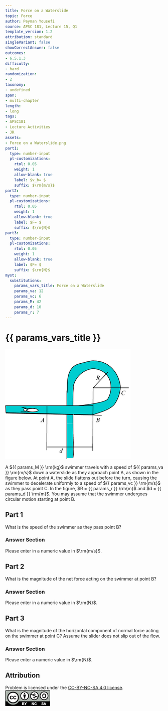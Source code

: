 ```yaml
---
title: Force on a Waterslide
topic: Force
author: Peyman Yousefi
source: APSC 181, Lecture 15, Q1
template_version: 1.2
attribution: standard
singleVariant: false
showCorrectAnswer: false
outcomes:
- 6.5.1.3
difficulty:
- hard
randomization:
- 2
taxonomy:
- undefined
span:
- multi-chapter
length:
- long
tags:
- APSC181
- Lecture Activities
- JR
assets:
- Force on a Waterslide.png
part1:
  type: number-input
  pl-customizations:
    rtol: 0.05
    weight: 1
    allow-blank: true
    label: $v_b= $
    suffix: $\rm{m/s}$
part2:
  type: number-input
  pl-customizations:
    rtol: 0.05
    weight: 1
    allow-blank: true
    label: $F= $
    suffix: $\rm{N}$
part3:
  type: number-input
  pl-customizations:
    rtol: 0.05
    weight: 1
    allow-blank: true
    label: $F= $
    suffix: $\rm{N}$
myst:
  substitutions:
    params_vars_title: Force on a Waterslide
    params_va: 12
    params_vc: 6
    params_M: 42
    params_d: 10
    params_r: 7
---
```

# {{ params_vars_title }}
<img src="Force on a Waterslide.png" width=400>

A ${{ params_M }} \rm{kg}$ swimmer travels with a speed of ${{ params_va }} \rm{m/s}$ down a waterslide as they approach point A, as shown in the figure below.
At point A, the slide flattens out before the turn, causing the swimmer to decelerate uniformly to a speed of ${{ params_vc }} \rm{m/s}$ as they pass point C.
In the figure, $R = {{ params_r }} \rm{m}$ and $d = {{ params_d }} \rm{m}$.
You may assume that the swimmer undergoes circular motion starting at point B.

## Part 1

What is the speed of the swimmer as they pass point B?

### Answer Section

Please enter in a numeric value in $\rm{m/s}$.

## Part 2

What is the magnitude of the net force acting on the swimmer at point B?

### Answer Section

Please enter in a numeric value in $\rm{N}$.

## Part 3

What is the magnitude of the horizontal component of normal force acting on the swimmer at point C? Assume the slider does not slip out of the flow.

### Answer Section

Please enter a numeric value in $\rm{N}$.

## Attribution

Problem is licensed under the [CC-BY-NC-SA 4.0 license](https://creativecommons.org/licenses/by-nc-sa/4.0/).<br> ![The Creative Commons 4.0 license requiring attribution-BY, non-commercial-NC, and share-alike-SA license.](https://raw.githubusercontent.com/firasm/bits/master/by-nc-sa.png)